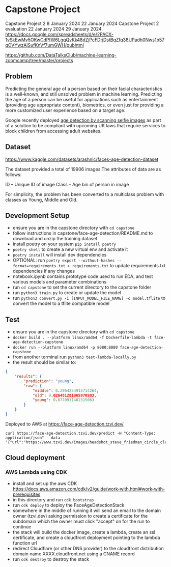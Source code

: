 # Capstone Project

Capstone Project 2	8 January 2024	22 January 2024	
Capstone Project 2 evaluation	22 January 2024	29 January 2024
https://docs.google.com/spreadsheets/d/e/2PACX-1vSkEwMv5OKwCdPfW6LgqQvKk48dZjPcFDrjDstBqZfq38UPadh0Nws1b57qOVYwzAjSufKnVf7umGWH/pubhtml

https://github.com/DataTalksClub/machine-learning-zoomcamp/tree/master/projects

## Problem

Predicting the general age of a person based on their facial characteristics is a well-known, and still unsolved problem in machine learning. Predicting the age of a person can be useful for applications such as entertainment (providing age appropriate content), biometrics, or even just for providing a more customized user experience based on a target age.

Google recently deployed [age detection by scanning selfie images](https://www.telegraph.co.uk/business/2023/12/15/google-develops-selfie-scanning-block-children-porn/) as part of a solution to be compliant with upcoming UK laws that require services to block children from accessing adult websites.

## Dataset
https://www.kaggle.com/datasets/arashnic/faces-age-detection-dataset 

The dataset provided a total of 19906 images.The attributes of data are as follows:

ID – Unique ID of image
Class – Age bin of person in image

For simplicity, the problem has been converted to a multiclass problem with classes as Young, Middle and Old.

## Development Setup

- ensure you are in the capstone directory with `cd capstone`
- follow instructions in capstone/face-age-detection/README.md to download and unzip the training dataset
- install poetry on your system `pip install poetry`
- `poetry shell` to create a new virtual env and activate it
- `poetry install` will install dev dependencies
- OPTIONAL: run `poetry export --without-hashes --format=requirements.txt > requirements.txt` to update requirements.txt dependencies if any changes
- notebook.ipynb contains prototype code used to run EDA, and test various models and parameter combinations
- run `cd capstone` to set the current directory to the capstone folder
- run `python3 train.py` to create or update the model
- run `python3 convert.py -i [INPUT_MODEL_FILE_NAME] -o model.tflite` to convert the model to a tflite compatible model

## Test

- ensure you are in the capstone directory with `cd capstone`
- `docker build . --platform linux/amd64 -f Dockerfile-lambda -t face-age-detection-capstone`
- `docker run --platform linux/amd64 -p 8080:8080 face-age-detection-capstone`
- from another terminal run `python3 test-lambda-locally.py`
- the result should be similar to:
```json
{
    "results": {
        "prediction": "young",
        "raw": {
            "middle": 0.2964254915714264,
            "old": 0.026481281965970993,
            "young": 0.6770931482315063
        }
    }
}
```

Deployed to AWS at https://face-age-detection.tzvi.dev/

```shell
curl https://face-age-detection.tzvi.dev/predict -H "Content-Type: application/json" --data '{"url":"https://www.tzvi.dev/images/headshot_steve_friedman_circle_clear.png"}'
```

## Cloud deployment

### AWS Lambda using CDK

- install and set up the aws CDK https://docs.aws.amazon.com/cdk/v2/guide/work-with.html#work-with-prerequisites
- in this directory and run `cdk bootstrap`
- run `cdk deploy` to deploy the FaceAgeDetectionStack
- somewhere in the middle of running it will send an email to the domain owner (tzvi.dev) asking permission to create a certificate for the subdomain which the owner must click "accept" on for the run to continue
- the stack will build the docker image, create a lambda, create an ssl certificate, and create a cloudfront deployment pointing to the lambda function url
- redirect Cloudflare (or other DNS provider) to the cloudfront distribution domain name XXXX.cloudfront.net using a CNAME record
- run `cdk destroy` to destroy the stack
